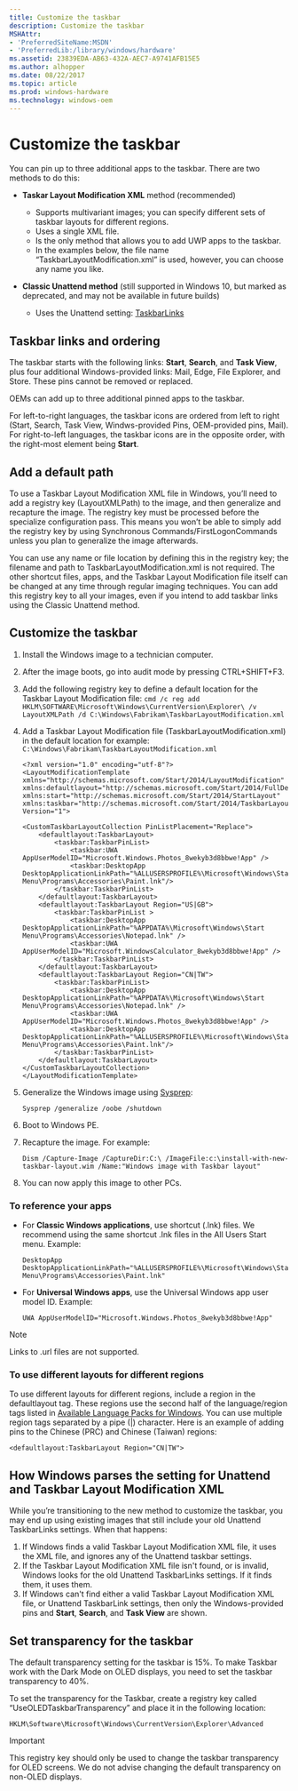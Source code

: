 ```yaml
---
title: Customize the taskbar
description: Customize the taskbar
MSHAttr:
- 'PreferredSiteName:MSDN'
- 'PreferredLib:/library/windows/hardware'
ms.assetid: 23839EDA-AB63-432A-AEC7-A9741AFB15E5
ms.author: alhopper
ms.date: 08/22/2017
ms.topic: article
ms.prod: windows-hardware
ms.technology: windows-oem
---
```


# Customize the taskbar


You can pin up to three additional apps to the taskbar. There are two methods to do this:

-   **Taskar Layout Modification XML** method (recommended)
    -   Supports multivariant images; you can specify different sets of taskbar layouts for different regions.
    -   Uses a single XML file.
    -   Is the only method that allows you to add UWP apps to the taskbar.
    -   In the examples below, the file name “TaskbarLayoutModification.xml” is used, however, you can choose any name you like.

-   **Classic Unattend method** (still supported in Windows 10, but marked as deprecated, and may not be available in future builds)
    -   Uses the Unattend setting: [TaskbarLinks](https://docs.microsoft.com/en-us/windows-hardware/customize/desktop/unattend/microsoft-windows-shell-setup-taskbarlinks)

## Taskbar links and ordering

The taskbar starts with the following links: **Start**, **Search**, and **Task View**, plus four additional Windows-provided links: Mail, Edge, File Explorer, and Store. These pins cannot be removed or replaced. 

OEMs can add up to three additional pinned apps to the taskbar.

For left-to-right languages, the taskbar icons are ordered from left to right (Start, Search, Task View, Windws-provided Pins, OEM-provided pins, Mail).
For right-to-left languages, the taskbar icons are in the opposite order, with the right-most element being **Start**.

## Add a default path

To use a Taskbar Layout Modification XML file in Windows, you’ll need to add a registry key (LayoutXMLPath) to the image, and then generalize and recapture the image. The registry key must be processed before the specialize configuration pass. This means you won’t be able to simply add the registry key by using Synchronous Commands/FirstLogonCommands unless you plan to generalize the image afterwards. 

You can use any name or file location by defining this in the registry key; the filename and path to TaskbarLayoutModification.xml is not required. The other shortcut files, apps, and the Taskbar Layout Modification file itself can be changed at any time through regular imaging techniques. You can add this registry key to all your images, even if you intend to add taskbar links using the Classic Unattend method. 

## Customize the taskbar

1.  Install the Windows image to a technician computer.
2.	After the image boots, go into audit mode by pressing CTRL+SHIFT+F3.
3.	Add the following registry key to define a default location for the Taskbar Layout Modification file: `cmd /c reg add HKLM\SOFTWARE\Microsoft\Windows\CurrentVersion\Explorer\ /v LayoutXMLPath /d C:\Windows\Fabrikam\TaskbarLayoutModification.xml`
4.	Add a Taskbar Layout Modification file (TaskbarLayoutModification.xml) in the default location for example: `C:\Windows\Fabrikam\TaskbarLayoutModification.xml`
    ```
    <?xml version="1.0" encoding="utf-8"?>
    <LayoutModificationTemplate
    xmlns="http://schemas.microsoft.com/Start/2014/LayoutModification"
    xmlns:defaultlayout="http://schemas.microsoft.com/Start/2014/FullDefaultLayout"
    xmlns:start="http://schemas.microsoft.com/Start/2014/StartLayout"
    xmlns:taskbar="http://schemas.microsoft.com/Start/2014/TaskbarLayout"
    Version="1">

    <CustomTaskbarLayoutCollection PinListPlacement="Replace">
        <defaultlayout:TaskbarLayout>
            <taskbar:TaskbarPinList>
                <taskbar:UWA AppUserModelID="Microsoft.Windows.Photos_8wekyb3d8bbwe!App" />
                <taskbar:DesktopApp DesktopApplicationLinkPath="%ALLUSERSPROFILE%\Microsoft\Windows\Start Menu\Programs\Accessories\Paint.lnk"/>
            </taskbar:TaskbarPinList>
        </defaultlayout:TaskbarLayout>
        <defaultlayout:TaskbarLayout Region="US|GB">
            <taskbar:TaskbarPinList >
                <taskbar:DesktopApp DesktopApplicationLinkPath="%APPDATA%\Microsoft\Windows\Start Menu\Programs\Accessories\Notepad.lnk" />
                <taskbar:UWA AppUserModelID="Microsoft.WindowsCalculator_8wekyb3d8bbwe!App" />
            </taskbar:TaskbarPinList>
        </defaultlayout:TaskbarLayout>
        <defaultlayout:TaskbarLayout Region="CN|TW">
            <taskbar:TaskbarPinList>
                <taskbar:DesktopApp DesktopApplicationLinkPath="%APPDATA%\Microsoft\Windows\Start Menu\Programs\Accessories\Notepad.lnk" />
                <taskbar:UWA AppUserModelID="Microsoft.Windows.Photos_8wekyb3d8bbwe!App" />
                <taskbar:DesktopApp DesktopApplicationLinkPath="%ALLUSERSPROFILE%\Microsoft\Windows\Start Menu\Programs\Accessories\Paint.lnk"/>
            </taskbar:TaskbarPinList>
        </defaultlayout:TaskbarLayout>
    </CustomTaskbarLayoutCollection>
    </LayoutModificationTemplate>
    ```

5.  Generalize the Windows image using [Sysprep](https://docs.microsoft.com/en-us/windows-hardware/manufacture/desktop/sysprep--system-preparation--overview):
    ```
    Sysprep /generalize /oobe /shutdown
    ```

6.	Boot to Windows PE.
7.	Recapture the image. For example:
    ```
    Dism /Capture-Image /CaptureDir:C:\ /ImageFile:c:\install-with-new-taskbar-layout.wim /Name:"Windows image with Taskbar layout"
    ```

8.	You can now apply this image to other PCs.

### To reference your apps

-   For **Classic Windows applications**, use shortcut (.lnk) files. We recommend using the same shortcut .lnk files in the All Users Start menu. Example:
    ```
    DesktopApp 
    DesktopApplicationLinkPath="%ALLUSERSPROFILE%\Microsoft\Windows\Start Menu\Programs\Accessories\Paint.lnk"
    ```

-   For **Universal Windows apps**, use the Universal Windows app user model ID. Example:
    ```
    UWA AppUserModelID="Microsoft.Windows.Photos_8wekyb3d8bbwe!App"
    ```

> [!Note]  
> Links to .url files are not supported.

### To use different layouts for different regions

To use different layouts for different regions, include a region in the defaultlayout tag. These regions use the second half of the language/region tags listed in [Available Language Packs for Windows](https://docs.microsoft.com/en-us/windows-hardware/manufacture/desktop/available-language-packs-for-windows). You can use multiple region tags separated by a pipe (|) character. Here is an example of adding pins to the Chinese (PRC) and Chinese (Taiwan) regions: 

```
<defaultlayout:TaskbarLayout Region="CN|TW">
```

## How Windows parses the setting for Unattend and Taskbar Layout Modification XML

While you’re transitioning to the new method to customize the taskbar, you may end up using existing images that still include your old Unattend TaskbarLinks settings. When that happens: 

1.  If Windows finds a valid Taskbar Layout Modification XML file, it uses the XML file, and ignores any of the Unattend taskbar settings.
2.  If the Taskbar Layout Modification XML file isn't found, or is invalid, Windows looks for the old Unattend TaskbarLinks settings. If it finds them, it uses them.
3.  If Windows can't find either a valid Taskbar Layout Modification XML file, or Unattend TaskbarLink settings, then only the Windows-provided pins and **Start**, **Search**, and **Task View** are shown.

## Set transparency for the taskbar

The default transparency setting for the taskbar is 15%. To make Taskbar work with the Dark Mode on OLED displays, you need to set the taskbar transparency to 40%. 

To set the transparency for the Taskbar, create a registry key called “UseOLEDTaskbarTransparency” and place it in the following location:

```
HKLM\Software\Microsoft\Windows\CurrentVersion\Explorer\Advanced
```

> [!Important]  
> This registry key should only be used to change the taskbar transparency for OLED screens. We do not advise changing the default transparency on non-OLED displays.







